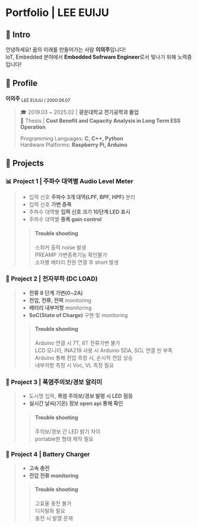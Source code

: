 # Portfolio | LEE EUIJU
## :pushpin: Intro
안녕하세요! 꿈의 미래를 만들어가는 사람 **이의주**입니다!  
IoT, Embedded 분야에서 **Embedded Sofrware Engineer**로서 빛나기 위해 노력중입니다!

## :pushpin: Profile 
**이의주** <sub>LEE EUIJU / 2000.06.07  

> :mortar_board: 2019.03 ~ 2025.02 | **광운대학교 전기공학과 졸업**  
> :memo: Thesis | **Cost Benefit and Capacity Analysis in Long Term ESS Operation**  
>   
> Programming Languages: **C, C++, Python**  
> Hardware Platforms: **Raspberry Pi, Arduino**
  
## :pushpin: Projects
### :bar_chart: Project 1 | 주파수 대역별 Audio Level Meter
> * 입력 신호 **주파수 3개 대역(LPF, BPF, HPF)** 분리  
> * 입력 신호 **가변 증폭**  
> * 주파수 대역별 **입력 신호 크기 10단계 LED 표시**  
> * 주파수 대역별 **증폭 gain control**  
>> #### Trouble shooting
>> 스피커 출력 noise 발생  
>> PREAMP 가변증폭기능 확인불가  
>> 소자별 배터리 전원 연결 후 short 발생

### :wrench: Project 2 | 전자부하 (DC LOAD)
> * **전류 8 단계 가변(0~2A)**  
> * **전압, 전류, 전력** monitoring  
> * **배터리 내부저항** monitoring  
> * **SoC(State of Charge)** 구현 및 monitoring  
>> #### Trouble shooting
>> Arduino 연결 시 7T, 8T 전류가변 불가  
>> LCD 모니터, INA219 사용 시 Arduino SDA, SCL 연결 핀 부족  
>> Arduino 통해 전압 측정 시, 순시적 전압 상승  
>> 내부저항 측정 시 Voc, VL 측정 필요

### :loudspeaker: Project 3 | 폭염주의보/경보 알리미
> * 도시명 입력, **폭염 주의보/경보 발령 시 LED 점등**  
> * **실시간 날씨(기온) 정보 open api 통해 확인**  
>> #### Trouble shooting
>> 주의보/경보 간 LED 밝기 차이  
>> portable한 형태 제작 필요

### :battery: Project 4 | Battery Charger
> * **고속 충전**
> * **전압 전류 monitoring**  
>> #### Trouble shooting
>> 고효율 충전 불가  
>> 디지털화 필요  
>> 충전 시 발열 문제
